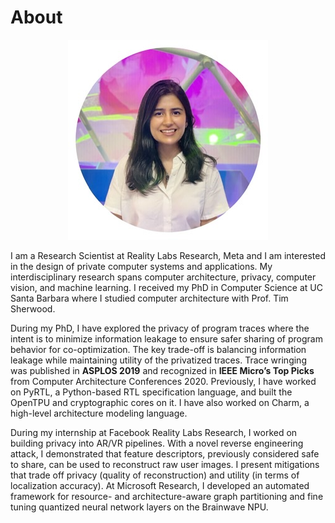 # About

<p align="center">
  <img src="images/small.jpeg" /> 
<!--   <br> -->
<!--   <b> Deeksha Dangwal </b> -->
</p>


I am a Research Scientist at Reality Labs Research, Meta and I am interested in the design of private computer systems and applications. My interdisciplinary research spans computer architecture, privacy, computer vision, and machine learning. I received my PhD in Computer Science at UC Santa Barbara where I studied computer architecture with Prof. Tim Sherwood.  

During my PhD, I have explored the privacy of program traces where the intent is to minimize information leakage to ensure safer sharing of program behavior for co-optimization. The key trade-off is balancing information leakage while maintaining utility of the privatized traces. Trace wringing was published in **ASPLOS 2019** and recognized in **IEEE Micro’s Top Picks** from Computer Architecture Conferences 2020. Previously, I have worked on PyRTL, a Python-based RTL specification language, and built the OpenTPU and cryptographic cores on it. I have also worked on Charm, a high-level architecture modeling language. 

During my internship at Facebook Reality Labs Research, I worked on building privacy into AR/VR pipelines. With a novel reverse engineering attack, I demonstrated that feature descriptors, previously considered safe to share, can be used to reconstruct raw user images. I present mitigations that trade off privacy (quality of reconstruction) and utility (in terms of localization accuracy). At Microsoft Research, I developed an automated framework for resource- and architecture-aware graph partitioning and fine tuning quantized neural network layers on the Brainwave NPU.

<!-- # Publications -->

<!-- And you can include links, like this [link to fast.ai](https://www.fast.ai). Posts will appear after this file.  -->
